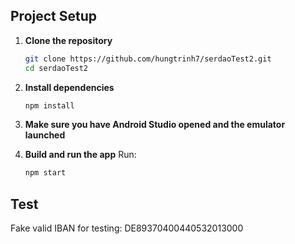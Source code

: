 ## Project Setup

1. **Clone the repository**

   ```bash
   git clone https://github.com/hungtrinh7/serdaoTest2.git
   cd serdaoTest2
   ```

2. **Install dependencies**

   ```bash
   npm install
   ```

3. **Make sure you have Android Studio opened and the emulator launched**

4. **Build and run the app**
   Run:
   ```bash
   npm start
   ```

## Test

Fake valid IBAN for testing: DE89370400440532013000
